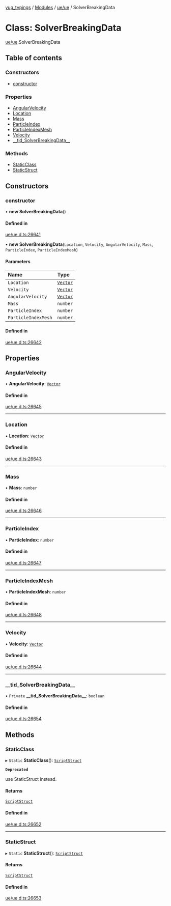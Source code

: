 [yug_typings](../README.md) / [Modules](../modules.md) / [ue/ue](../modules/ue_ue.md) / SolverBreakingData

# Class: SolverBreakingData

[ue/ue](../modules/ue_ue.md).SolverBreakingData

## Table of contents

### Constructors

- [constructor](ue_ue.SolverBreakingData.md#constructor)

### Properties

- [AngularVelocity](ue_ue.SolverBreakingData.md#angularvelocity)
- [Location](ue_ue.SolverBreakingData.md#location)
- [Mass](ue_ue.SolverBreakingData.md#mass)
- [ParticleIndex](ue_ue.SolverBreakingData.md#particleindex)
- [ParticleIndexMesh](ue_ue.SolverBreakingData.md#particleindexmesh)
- [Velocity](ue_ue.SolverBreakingData.md#velocity)
- [\_\_tid\_SolverBreakingData\_\_](ue_ue.SolverBreakingData.md#__tid_solverbreakingdata__)

### Methods

- [StaticClass](ue_ue.SolverBreakingData.md#staticclass)
- [StaticStruct](ue_ue.SolverBreakingData.md#staticstruct)

## Constructors

### constructor

• **new SolverBreakingData**()

#### Defined in

[ue/ue.d.ts:26641](https://github.com/YugMetaverse/yug_typings/blob/25cad34/ue/ue.d.ts#L26641)

• **new SolverBreakingData**(`Location`, `Velocity`, `AngularVelocity`, `Mass`, `ParticleIndex`, `ParticleIndexMesh`)

#### Parameters

| Name | Type |
| :------ | :------ |
| `Location` | [`Vector`](ue_ue_s.Vector.md) |
| `Velocity` | [`Vector`](ue_ue_s.Vector.md) |
| `AngularVelocity` | [`Vector`](ue_ue_s.Vector.md) |
| `Mass` | `number` |
| `ParticleIndex` | `number` |
| `ParticleIndexMesh` | `number` |

#### Defined in

[ue/ue.d.ts:26642](https://github.com/YugMetaverse/yug_typings/blob/25cad34/ue/ue.d.ts#L26642)

## Properties

### AngularVelocity

• **AngularVelocity**: [`Vector`](ue_ue_s.Vector.md)

#### Defined in

[ue/ue.d.ts:26645](https://github.com/YugMetaverse/yug_typings/blob/25cad34/ue/ue.d.ts#L26645)

___

### Location

• **Location**: [`Vector`](ue_ue_s.Vector.md)

#### Defined in

[ue/ue.d.ts:26643](https://github.com/YugMetaverse/yug_typings/blob/25cad34/ue/ue.d.ts#L26643)

___

### Mass

• **Mass**: `number`

#### Defined in

[ue/ue.d.ts:26646](https://github.com/YugMetaverse/yug_typings/blob/25cad34/ue/ue.d.ts#L26646)

___

### ParticleIndex

• **ParticleIndex**: `number`

#### Defined in

[ue/ue.d.ts:26647](https://github.com/YugMetaverse/yug_typings/blob/25cad34/ue/ue.d.ts#L26647)

___

### ParticleIndexMesh

• **ParticleIndexMesh**: `number`

#### Defined in

[ue/ue.d.ts:26648](https://github.com/YugMetaverse/yug_typings/blob/25cad34/ue/ue.d.ts#L26648)

___

### Velocity

• **Velocity**: [`Vector`](ue_ue_s.Vector.md)

#### Defined in

[ue/ue.d.ts:26644](https://github.com/YugMetaverse/yug_typings/blob/25cad34/ue/ue.d.ts#L26644)

___

### \_\_tid\_SolverBreakingData\_\_

• `Private` **\_\_tid\_SolverBreakingData\_\_**: `boolean`

#### Defined in

[ue/ue.d.ts:26654](https://github.com/YugMetaverse/yug_typings/blob/25cad34/ue/ue.d.ts#L26654)

## Methods

### StaticClass

▸ `Static` **StaticClass**(): [`ScriptStruct`](ue_ue.ScriptStruct.md)

**`Deprecated`**

use StaticStruct instead.

#### Returns

[`ScriptStruct`](ue_ue.ScriptStruct.md)

#### Defined in

[ue/ue.d.ts:26652](https://github.com/YugMetaverse/yug_typings/blob/25cad34/ue/ue.d.ts#L26652)

___

### StaticStruct

▸ `Static` **StaticStruct**(): [`ScriptStruct`](ue_ue.ScriptStruct.md)

#### Returns

[`ScriptStruct`](ue_ue.ScriptStruct.md)

#### Defined in

[ue/ue.d.ts:26653](https://github.com/YugMetaverse/yug_typings/blob/25cad34/ue/ue.d.ts#L26653)
